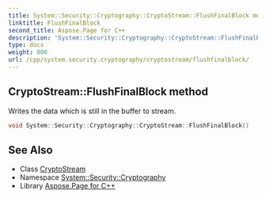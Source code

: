 ```yaml
---
title: System::Security::Cryptography::CryptoStream::FlushFinalBlock method
linktitle: FlushFinalBlock
second_title: Aspose.Page for C++
description: 'System::Security::Cryptography::CryptoStream::FlushFinalBlock method. Writes the data which is still in the buffer to stream in C++.'
type: docs
weight: 800
url: /cpp/system.security.cryptography/cryptostream/flushfinalblock/
---
```

## CryptoStream::FlushFinalBlock method


Writes the data which is still in the buffer to stream.

```cpp
void System::Security::Cryptography::CryptoStream::FlushFinalBlock()
```

## See Also

* Class [CryptoStream](../)
* Namespace [System::Security::Cryptography](../../)
* Library [Aspose.Page for C++](../../../)
